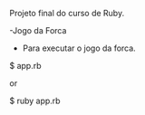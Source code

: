  Projeto final do curso de Ruby.

-Jogo da Forca

* Para executar o jogo da forca.

$ app.rb 

or

$ ruby app.rb 
